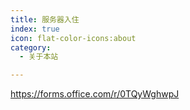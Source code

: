 ```yaml
---
title: 服务器入住
index: true
icon: flat-color-icons:about
category:
  - 关于本站

---
```


https://forms.office.com/r/0TQyWghwpJ